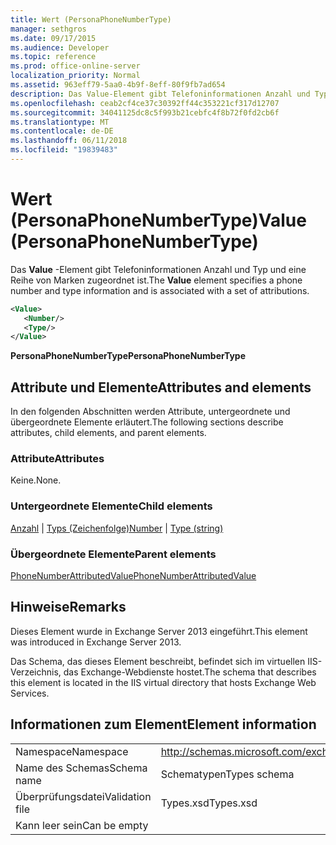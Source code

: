 ```yaml
---
title: Wert (PersonaPhoneNumberType)
manager: sethgros
ms.date: 09/17/2015
ms.audience: Developer
ms.topic: reference
ms.prod: office-online-server
localization_priority: Normal
ms.assetid: 963eff79-5aa0-4b9f-8eff-80f9fb7ad654
description: Das Value-Element gibt Telefoninformationen Anzahl und Typ und eine Reihe von Marken zugeordnet ist.
ms.openlocfilehash: ceab2cf4ce37c30392ff44c353221cf317d12707
ms.sourcegitcommit: 34041125dc8c5f993b21cebfc4f8b72f0fd2cb6f
ms.translationtype: MT
ms.contentlocale: de-DE
ms.lasthandoff: 06/11/2018
ms.locfileid: "19839483"
---
```

# <a name="value-personaphonenumbertype"></a><span data-ttu-id="3442d-103">Wert (PersonaPhoneNumberType)</span><span class="sxs-lookup"><span data-stu-id="3442d-103">Value (PersonaPhoneNumberType)</span></span>

<span data-ttu-id="3442d-104">Das **Value** -Element gibt Telefoninformationen Anzahl und Typ und eine Reihe von Marken zugeordnet ist.</span><span class="sxs-lookup"><span data-stu-id="3442d-104">The **Value** element specifies a phone number and type information and is associated with a set of attributions.</span></span> 
  
```XML
<Value>
   <Number/>
   <Type/>
</Value>
```

<span data-ttu-id="3442d-105">**PersonaPhoneNumberType**</span><span class="sxs-lookup"><span data-stu-id="3442d-105">**PersonaPhoneNumberType**</span></span>

## <a name="attributes-and-elements"></a><span data-ttu-id="3442d-106">Attribute und Elemente</span><span class="sxs-lookup"><span data-stu-id="3442d-106">Attributes and elements</span></span>

<span data-ttu-id="3442d-107">In den folgenden Abschnitten werden Attribute, untergeordnete und übergeordnete Elemente erläutert.</span><span class="sxs-lookup"><span data-stu-id="3442d-107">The following sections describe attributes, child elements, and parent elements.</span></span>
  
### <a name="attributes"></a><span data-ttu-id="3442d-108">Attribute</span><span class="sxs-lookup"><span data-stu-id="3442d-108">Attributes</span></span>

<span data-ttu-id="3442d-109">Keine.</span><span class="sxs-lookup"><span data-stu-id="3442d-109">None.</span></span>
  
### <a name="child-elements"></a><span data-ttu-id="3442d-110">Untergeordnete Elemente</span><span class="sxs-lookup"><span data-stu-id="3442d-110">Child elements</span></span>

<span data-ttu-id="3442d-111">[Anzahl](number.md) | [Typs (Zeichenfolge)](type-string.md)</span><span class="sxs-lookup"><span data-stu-id="3442d-111">[Number](number.md) | [Type (string)](type-string.md)</span></span>
  
### <a name="parent-elements"></a><span data-ttu-id="3442d-112">Übergeordnete Elemente</span><span class="sxs-lookup"><span data-stu-id="3442d-112">Parent elements</span></span>

[<span data-ttu-id="3442d-113">PhoneNumberAttributedValue</span><span class="sxs-lookup"><span data-stu-id="3442d-113">PhoneNumberAttributedValue</span></span>](phonenumberattributedvalue.md)
  
## <a name="remarks"></a><span data-ttu-id="3442d-114">Hinweise</span><span class="sxs-lookup"><span data-stu-id="3442d-114">Remarks</span></span>

<span data-ttu-id="3442d-115">Dieses Element wurde in Exchange Server 2013 eingeführt.</span><span class="sxs-lookup"><span data-stu-id="3442d-115">This element was introduced in Exchange Server 2013.</span></span>
  
<span data-ttu-id="3442d-116">Das Schema, das dieses Element beschreibt, befindet sich im virtuellen IIS-Verzeichnis, das Exchange-Webdienste hostet.</span><span class="sxs-lookup"><span data-stu-id="3442d-116">The schema that describes this element is located in the IIS virtual directory that hosts Exchange Web Services.</span></span>
  
## <a name="element-information"></a><span data-ttu-id="3442d-117">Informationen zum Element</span><span class="sxs-lookup"><span data-stu-id="3442d-117">Element information</span></span>

|||
|:-----|:-----|
|<span data-ttu-id="3442d-118">Namespace</span><span class="sxs-lookup"><span data-stu-id="3442d-118">Namespace</span></span>  <br/> |http://schemas.microsoft.com/exchange/services/2006/types  <br/> |
|<span data-ttu-id="3442d-119">Name des Schemas</span><span class="sxs-lookup"><span data-stu-id="3442d-119">Schema name</span></span>  <br/> |<span data-ttu-id="3442d-120">Schematypen</span><span class="sxs-lookup"><span data-stu-id="3442d-120">Types schema</span></span>  <br/> |
|<span data-ttu-id="3442d-121">Überprüfungsdatei</span><span class="sxs-lookup"><span data-stu-id="3442d-121">Validation file</span></span>  <br/> |<span data-ttu-id="3442d-122">Types.xsd</span><span class="sxs-lookup"><span data-stu-id="3442d-122">Types.xsd</span></span>  <br/> |
|<span data-ttu-id="3442d-123">Kann leer sein</span><span class="sxs-lookup"><span data-stu-id="3442d-123">Can be empty</span></span>  <br/> ||
   

